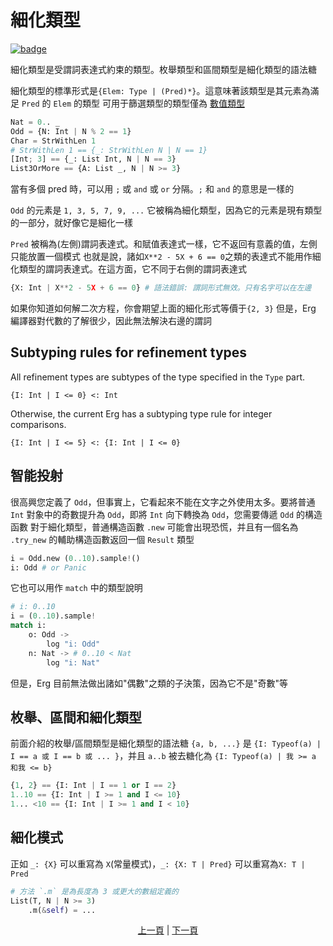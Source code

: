 # 細化類型

[![badge](https://img.shields.io/endpoint.svg?url=https%3A%2F%2Fgezf7g7pd5.execute-api.ap-northeast-1.amazonaws.com%2Fdefault%2Fsource_up_to_date%3Fowner%3Derg-lang%26repos%3Derg%26ref%3Dmain%26path%3Ddoc/EN/syntax/type/12_refinement.md%26commit_hash%3Dc6eb78a44de48735213413b2a28569fdc10466d0)](https://gezf7g7pd5.execute-api.ap-northeast-1.amazonaws.com/default/source_up_to_date?owner=erg-lang&repos=erg&ref=main&path=doc/EN/syntax/type/12_refinement.md&commit_hash=c6eb78a44de48735213413b2a28569fdc10466d0)

細化類型是受謂詞表達式約束的類型。枚舉類型和區間類型是細化類型的語法糖

細化類型的標準形式是`{Elem: Type | (Pred)*}`。這意味著該類型是其元素為滿足 `Pred` 的 `Elem` 的類型
可用于篩選類型的類型僅為 [數值類型](./08_value.md)

```python
Nat = 0.. _
Odd = {N: Int | N % 2 == 1}
Char = StrWithLen 1
# StrWithLen 1 == {_: StrWithLen N | N == 1}
[Int; 3] == {_: List Int, N | N == 3}
List3OrMore == {A: List _, N | N >= 3}
```

當有多個 pred 時，可以用 `;` 或 `and` 或 `or` 分隔。`;` 和 `and` 的意思是一樣的

`Odd` 的元素是 `1, 3, 5, 7, 9, ...`
它被稱為細化類型，因為它的元素是現有類型的一部分，就好像它是細化一樣

`Pred` 被稱為(左側)謂詞表達式。和賦值表達式一樣，它不返回有意義的值，左側只能放置一個模式
也就是說，諸如`X**2 - 5X + 6 == 0`之類的表達式不能用作細化類型的謂詞表達式。在這方面，它不同于右側的謂詞表達式

```python
{X: Int | X**2 - 5X + 6 == 0} # 語法錯誤: 謂詞形式無效。只有名字可以在左邊
```

如果你知道如何解二次方程，你會期望上面的細化形式等價于`{2, 3}`
但是，Erg 編譯器對代數的了解很少，因此無法解決右邊的謂詞

## Subtyping rules for refinement types

All refinement types are subtypes of the type specified in the `Type` part.

```erg
{I: Int | I <= 0} <: Int
```

Otherwise, the current Erg has a subtyping type rule for integer comparisons.

```erg
{I: Int | I <= 5} <: {I: Int | I <= 0}
```

## 智能投射

很高興您定義了 `Odd`，但事實上，它看起來不能在文字之外使用太多。要將普通 `Int` 對象中的奇數提升為 `Odd`，即將 `Int` 向下轉換為 `Odd`，您需要傳遞 `Odd` 的構造函數
對于細化類型，普通構造函數 `.new` 可能會出現恐慌，并且有一個名為 `.try_new` 的輔助構造函數返回一個 `Result` 類型

```python
i = Odd.new (0..10).sample!()
i: Odd # or Panic
```

它也可以用作 `match` 中的類型說明

```python
# i: 0..10
i = (0..10).sample!
match i:
    o: Odd ->
        log "i: Odd"
    n: Nat -> # 0..10 < Nat
        log "i: Nat"
```

但是，Erg 目前無法做出諸如"偶數"之類的子決策，因為它不是"奇數"等

## 枚舉、區間和細化類型

前面介紹的枚舉/區間類型是細化類型的語法糖
`{a, b, ...}` 是 `{I: Typeof(a) | I == a 或 I == b 或 ... }`，并且 `a..b` 被去糖化為 `{I: Typeof(a) | 我 >= a 和我 <= b}`

```python
{1, 2} == {I: Int | I == 1 or I == 2}
1..10 == {I: Int | I >= 1 and I <= 10}
1... <10 == {I: Int | I >= 1 and I < 10}
```

## 細化模式

正如 `_: {X}` 可以重寫為 `X`(常量模式)，`_: {X: T | Pred}` 可以重寫為`X: T | Pred`

```python
# 方法 `.m` 是為長度為 3 或更大的數組定義的
List(T, N | N >= 3)
    .m(&self) = ...
```

<p align='center'>
    <a href='./11_enum.md'>上一頁</a> | <a href='./13_algebraic.md'>下一頁</a>
</p>
